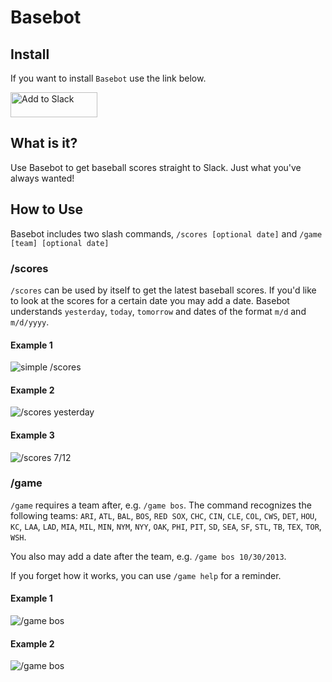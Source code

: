 # Basebot

## Install

If you want to install `Basebot` use the link below.

<a href="https://slack.com/oauth/authorize?client_id=347806718947.352926977719&scope=commands"><img alt="Add to Slack" height="40" width="139" src="https://platform.slack-edge.com/img/add_to_slack.png" srcset="https://platform.slack-edge.com/img/add_to_slack.png 1x, https://platform.slack-edge.com/img/add_to_slack@2x.png 2x" /></a>

## What is it?

Use Basebot to get baseball scores straight to Slack. Just what you've always wanted!

## How to Use

Basebot includes two slash commands, `/scores [optional date]` and `/game [team] [optional date]`

### /scores

`/scores` can be used by itself to get the latest baseball scores. If you'd like to look at the scores for a certain date you may add a date. Basebot understands `yesterday`, `today`, `tomorrow` and dates of the format `m/d` and `m/d/yyyy`.

#### Example 1

![simple /scores](https://user-images.githubusercontent.com/1112365/45724585-e06b3680-bb84-11e8-9a84-16b5515c10fc.gif)

#### Example 2
![/scores yesterday](https://user-images.githubusercontent.com/1112365/45724587-e103cd00-bb84-11e8-8acd-38a28d272630.gif)

#### Example 3
![/scores 7/12](https://user-images.githubusercontent.com/1112365/45724588-e103cd00-bb84-11e8-94e1-a0b4096a51ac.gif)

### /game

`/game` requires a team after, e.g. `/game bos`. The command recognizes the following teams: `ARI`, `ATL`, `BAL`, `BOS`, `RED SOX`, `CHC`, `CIN`, `CLE`, `COL`, `CWS`, `DET`, `HOU`, `KC`, `LAA`, `LAD`, `MIA`, `MIL`, `MIN`, `NYM`, `NYY`, `OAK`, `PHI`, `PIT`, `SD`, `SEA`, `SF`, `STL`, `TB`, `TEX`, `TOR`, `WSH`.

You also may add a date after the team, e.g. `/game bos 10/30/2013`.

If you forget how it works, you can use `/game help` for a reminder.

#### Example 1
![/game bos](https://user-images.githubusercontent.com/1112365/45724589-e103cd00-bb84-11e8-8493-5e76a9bc65e7.gif)

#### Example 2
![/game bos ](https://user-images.githubusercontent.com/1112365/45724591-e103cd00-bb84-11e8-951c-6c95fa715b0d.gif)
